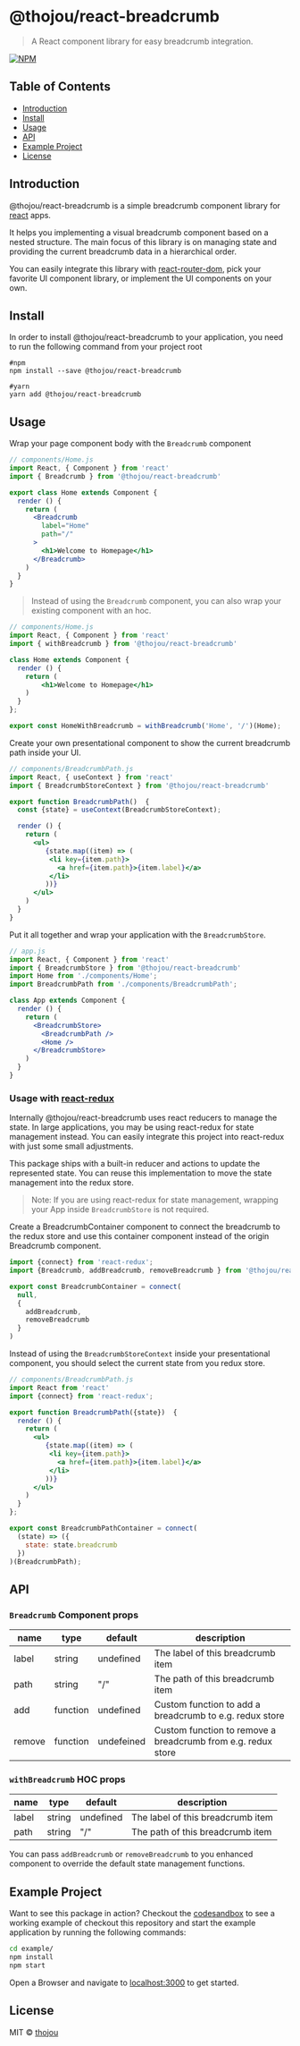 # @thojou/react-breadcrumb

> A React component library for easy breadcrumb integration.

[![NPM](https://img.shields.io/npm/v/react-breadcrumb.svg)](https://www.npmjs.com/package/react-breadcrumb)

## Table of Contents

* [Introduction](#introduction)
* [Install](#install)
* [Usage](#usage)
* [API](#api)
* [Example Project](#example-project)
* [License](#license)

## Introduction

@thojou/react-breadcrumb is a simple breadcrumb component library for [react](https://reactjs.org) apps.

It helps you implementing a visual breadcrumb component based on a nested structure. The main focus of this library is on managing state and providing the current breadcrumb data in a hierarchical order.

You can easily integrate this library with [react-router-dom](https://reactrouter.com/), pick your favorite UI component library, or implement the UI components on your own.

## Install

In order to install @thojou/react-breadcrumb to your application, you need to run the following command from your project root

```
#npm
npm install --save @thojou/react-breadcrumb

#yarn
yarn add @thojou/react-breadcrumb
```

## Usage


Wrap your page component body with the `Breadcrumb` component

```jsx
// components/Home.js
import React, { Component } from 'react'
import { Breadcrumb } from '@thojou/react-breadcrumb'

export class Home extends Component {
  render () {
    return (
      <Breadcrumb 
        label="Home"
        path="/"
      >
        <h1>Welcome to Homepage</h1>
      </Breadcrumb>
    )
  }
}
```

> Instead of using the `Breadcrumb` component, you can also wrap your existing component with an hoc.

```jsx
// components/Home.js
import React, { Component } from 'react'
import { withBreadcrumb } from '@thojou/react-breadcrumb'

class Home extends Component {
  render () {
    return (
        <h1>Welcome to Homepage</h1>
    )
  }
};

export const HomeWithBreadcrumb = withBreadcrumb('Home', '/')(Home);
```

Create your own presentational component to show the current breadcrumb path inside your UI.

```jsx
// components/BreadcrumbPath.js
import React, { useContext } from 'react'
import { BreadcrumbStoreContext } from '@thojou/react-breadcrumb'

export function BreadcrumbPath()  {
  const {state} = useContext(BreadcrumbStoreContext);

  render () {
    return (
      <ul>
         {state.map((item) => (
          <li key={item.path}>
            <a href={item.path}>{item.label}</a>
          </li>
         ))}
      </ul>
    )
  }
}
```

Put it all together and wrap your application with the `BreadcrumbStore`.

```jsx
// app.js
import React, { Component } from 'react'
import { BreadcrumbStore } from '@thojou/react-breadcrumb'
import Home from './components/Home';
import BreadcrumbPath from './components/BreadcrumbPath';

class App extends Component {
  render () {
    return (
      <BreadcrumbStore>
        <BreadcrumbPath />
        <Home />
      </BreadcrumbStore>
    )
  }
}
```

### Usage with [react-redux](https://redux.js.org/basics/usage-with-react)

Internally @thojou/react-breadcrumb uses react reducers to manage the state.
In large applications, you may be using react-redux for state management instead.
You can easily integrate this project into react-redux with just some small adjustments.

This package ships with a built-in reducer and actions to update the represented state. You can reuse this implementation to move the state management into the redux store.

> Note: If you are using react-redux for state management, wrapping your App inside `BreadcrumbStore` is not required.

Create a BreadcrumbContainer component to connect the breadcrumb to the redux store and use this container component instead of the origin Breadcrumb component. 

```jsx
import {connect} from 'react-redux';
import {Breadcrumb, addBreadcrumb, removeBreadcrumb } from '@thojou/react-breadcrumb';

export const BreadcrumbContainer = connect(
  null,
  {
    addBreadcrumb,
    removeBreadcrumb
  }
)
```

Instead of using the `BreadcrumbStoreContext` inside your presentational component, you should select the current state from you redux store.

```jsx
// components/BreadcrumbPath.js
import React from 'react'
import {connect} from 'react-redux';

export function BreadcrumbPath({state})  {
  render () {
    return (
      <ul>
         {state.map((item) => (
          <li key={item.path}>
            <a href={item.path}>{item.label}</a>
          </li>
         ))}
      </ul>
    )
  }
};

export const BreadcrumbPathContainer = connect(
  (state) => ({
    state: state.breadcrumb
  })
)(BreadcrumbPath);
```

## API

### `Breadcrumb` Component props

| name | type | default | description
| ---  | --- | --- | --- |
label | string | undefined | The label of this breadcrumb item
path  | string | "/"       | The path of this breadcrumb item
add   | function | undefined | Custom function to add a breadcrumb to e.g. redux store
remove | function | undefeined | Custom function to remove a breadcrumb from e.g. redux store

### `withBreadcrumb` HOC props

| name | type | default | description
| ---  | --- | --- | --- |
label | string | undefined | The label of this breadcrumb item
path  | string | "/"       | The path of this breadcrumb item

You can pass `addBreadcrumb` or `removeBreadcrumb` to you enhanced component to override the default state management functions.

## Example Project

Want to see this package in action? Checkout the [codesandbox]() to see a working example of checkout this repository and start the example application by running the following commands:

```bash
cd example/
npm install
npm start
```

Open a Browser and navigate to [localhost:3000](http://localhost:3000) to get started.

## License

MIT © [thojou](https://github.com/thojou)
